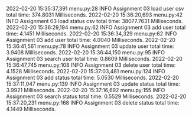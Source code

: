2022-02-20 15:35:37,391 menu.py:28  INFO Assignment 03 load user csv total time: 374.8031 Milliseconds.
2022-02-20 15:36:20,693 menu.py:42  INFO Assignment 03 load status csv total time: 38077.7631 Milliseconds.
2022-02-20 15:36:29,194 menu.py:62  INFO Assignment 03 add user total time: 4.1451 Milliseconds.
2022-02-20 15:36:34,329 menu.py:62  INFO Assignment 03 add user total time: 4.0040 Milliseconds.
2022-02-20 15:36:41,561 menu.py:78  INFO Assignment 03 update user total time: 3.9408 Milliseconds.
2022-02-20 15:36:44,150 menu.py:95  INFO Assignment 03 search user total time: 0.8609 Milliseconds.
2022-02-20 15:36:47,745 menu.py:108 INFO Assignment 03 delete user total time: 4.1528 Milliseconds.
2022-02-20 15:37:03,481 menu.py:124 INFO Assignment 03 add status total time: 5.0530 Milliseconds.
2022-02-20 15:37:11,047 menu.py:139 INFO Assignment 03 update status total time: 3.9921 Milliseconds.
2022-02-20 15:37:16,692 menu.py:155 INFO Assignment 03 search status total time: 0.5529 Milliseconds.
2022-02-20 15:37:20,231 menu.py:168 INFO Assignment 03 delete status total time: 4.1449 Milliseconds.
